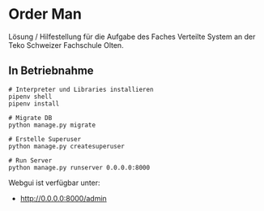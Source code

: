 # Order Man

Lösung / Hilfestellung für die Aufgabe des Faches Verteilte System an der Teko Schweizer Fachschule Olten.

## In Betriebnahme

```
# Interpreter und Libraries installieren
pipenv shell
pipenv install

# Migrate DB
python manage.py migrate

# Erstelle Superuser
python manage.py createsuperuser

# Run Server
python manage.py runserver 0.0.0.0:8000
```

Webgui ist verfügbar unter: 

- http://0.0.0.0:8000/admin


